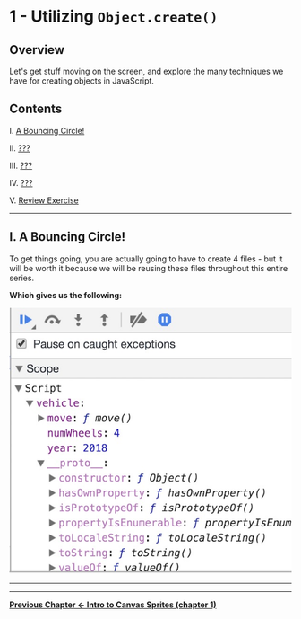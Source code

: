 # 1 - Utilizing `Object.create()`

## Overview
Let's get stuff moving on the screen, and explore the many techniques we have for creating objects in JavaScript.


## Contents
<!--- Local Navigation --->
I. [A Bouncing Circle!](#section1)

II. [???](#section2)

III. [???](#section3)

IV. [???](#section4)

V. [Review Exercise](#section5)


<hr>

## <a id="section1">I. A Bouncing Circle!

To get things going, you are actually going to have to create 4 files - but it will be worth it because we will be reusing these files throughout this entire series.



**Which gives us the following:**

![Screenshot](_images/canvas-sprites-object-create-1.jpg)



<hr><hr>

**[Previous Chapter <- Intro to Canvas Sprites (chapter 1)](canvas-sprites-1.md)**
